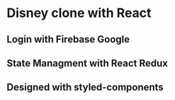 # Disney clone with React
## Login with Firebase Google
## State Managment with React Redux
## Designed with styled-components